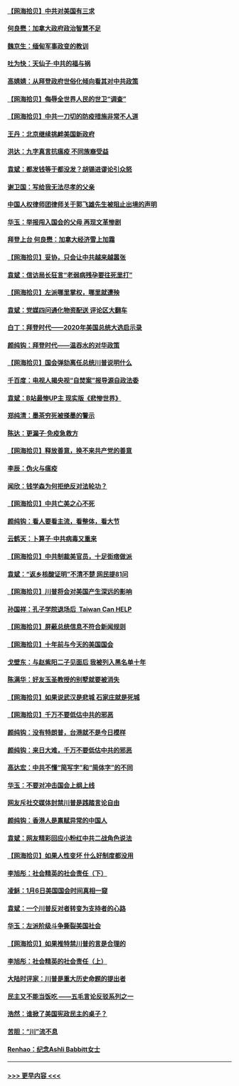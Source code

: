 #### [【网海拾贝】中共对美国有三求](../pages/nsc993/n12735197.md?t=02052201) 
#### [何良懋：加拿大政府政治智慧不足](../pages/nsc993/n12734323.md?t=02052201) 
#### [魏京生：缅甸军事政变的教训](../pages/nsc993/n12732470.md?t=02052201) 
#### [吐为快：天仙子·中共的福与祸](../pages/nsc993/n12732165.md?t=02052201) 
#### [高婧婧：从拜登政府世俗化倾向看其对中共政策](../pages/nsc993/n12730028.md?t=02052201) 
#### [【网海拾贝】侮辱全世界人民的世卫“调查”](../pages/nsc993/n12727884.md?t=02052201) 
#### [【网海拾贝】中共一刀切的防疫措施非常不人道](../pages/nsc993/n12724879.md?t=02052201) 
#### [王丹：北京继续挑衅美国新政府](../pages/nsc993/n12722456.md?t=02052201) 
#### [洪达：九字真言抗瘟疫 不同族裔受益](../pages/nsc993/n12722448.md?t=02052201) 
#### [袁斌：都发钱等于都没发？胡锡进谬论引众怒](../pages/nsc993/n12722393.md?t=02052201) 
#### [谢卫国：写给我无法尽孝的父亲](../pages/nsc993/n12720325.md?t=02052201) 
#### [中国人权律师团律师关于郭飞雄先生被阻止出境的声明](../pages/nsc993/n12720203.md?t=02052201) 
#### [华玉：举报闯入国会的父母 再现文革惨剧](../pages/nsc993/n12719070.md?t=02052201) 
#### [拜登上台 何良懋：加拿大经济雪上加霜](../pages/nsc993/n12718943.md?t=02052201) 
#### [【网海拾贝】妥协，只会让中共越来越嚣张](../pages/nsc993/n12717392.md?t=02052201) 
#### [袁斌：信访局长狂言“老弱病残孕要往死里打”](../pages/nsc993/n12717343.md?t=02052201) 
#### [【网海拾贝】左派哪里掌权，哪里就遭殃](../pages/nsc993/n12715009.md?t=02052201) 
#### [袁斌：党媒四问通化物资配送 评论区大翻车](../pages/nsc993/n12714950.md?t=02052201) 
#### [白丁：拜登时代——2020年美国总统大选启示录](../pages/nsc993/n12714920.md?t=02052201) 
#### [颜纯钩：拜登时代——温吞水的对华政策](../pages/nsc993/n12713245.md?t=02052201) 
#### [【网海拾贝】国会弹劾离任总统川普说明什么](../pages/nsc993/n12712816.md?t=02052201) 
#### [千百度：电视人揭央视“自焚案”报导源自政法委](../pages/nsc993/n12709760.md?t=02052201) 
#### [袁斌：B站最惨UP主 现实版《悲惨世界》](../pages/nsc993/n12709686.md?t=02052201) 
#### [郑纯清：墨茶穷死被搽墨的警示](../pages/nsc993/n12709262.md?t=02052201) 
#### [陈达：更漏子·免疫急救方](../pages/nsc993/n12709244.md?t=02052201) 
#### [【网海拾贝】释放善意，换不来共产党的善意](../pages/nsc993/n12708361.md?t=02052201) 
#### [李辰：伪火与瘟疫](../pages/nsc993/n12707981.md?t=02052201) 
#### [闻欣：钱学森为何拒绝反对法轮功？](../pages/nsc993/n12707407.md?t=02052201) 
#### [【网海拾贝】中共亡美之心不死](../pages/nsc993/n12707621.md?t=02052201) 
#### [颜纯钩：看人要看主流，看整体，看大节](../pages/nsc993/n12707536.md?t=02052201) 
#### [云鹤天：卜算子‧中共病毒又重来](../pages/nsc993/n12707408.md?t=02052201) 
#### [【网海拾贝】中共制裁美官员，十足街痞做派](../pages/nsc993/n12705115.md?t=02052201) 
#### [袁斌：“返乡核酸证明”不清不楚 网民提81问](../pages/nsc993/n12704982.md?t=02052201) 
#### [【网海拾贝】川普将会对美国产生深远的影响](../pages/nsc993/n12703045.md?t=02052201) 
#### [孙国祥：孔子学院退场后  Taiwan Can HELP](../pages/nsc993/n12702430.md?t=02052201) 
#### [【网海拾贝】屏蔽总统信息不符合新闻规则](../pages/nsc993/n12699998.md?t=02052201) 
#### [【网海拾贝】十年前与今天的美国国会](../pages/nsc993/n12696993.md?t=02052201) 
#### [戈壁东：与赵紫阳二子见面后 我被列入黑名单十年](../pages/nsc993/n12696215.md?t=02052201) 
#### [陈满华：好友玉圣教授的别墅就要被消失](../pages/nsc993/n12695411.md?t=02052201) 
#### [【网海拾贝】如果说武汉是悲城 石家庄就是死城](../pages/nsc993/n12694589.md?t=02052201) 
#### [【网海拾贝】千万不要低估中共的邪恶](../pages/nsc993/n12692771.md?t=02052201) 
#### [颜纯钩：没有特朗普，台港就不是今日模样](../pages/nsc993/n12692678.md?t=02052201) 
#### [颜纯钩：来日大难，千万不要低估中共的邪恶](../pages/nsc993/n12692080.md?t=02052201) 
#### [高达宏：中共不懂“简写字”和“简体字”的不同](../pages/nsc993/n12692068.md?t=02052201) 
#### [华玉：不要对冲击国会上纲上线](../pages/nsc993/n12689948.md?t=02052201) 
#### [网友斥社交媒体封禁川普是践踏言论自由](../pages/nsc993/n12687482.md?t=02052201) 
#### [颜纯钩：香港人是禀赋异常的中国人](../pages/nsc993/n12685142.md?t=02052201) 
#### [袁斌：网友精彩回应小粉红中共二战角色说法](../pages/nsc993/n12684994.md?t=02052201) 
#### [【网海拾贝】如果人性变坏 什么好制度都没用](../pages/nsc993/n12683000.md?t=02052201) 
#### [李旭彤：社会精英的社会责任（下）](../pages/nsc993/n12680604.md?t=02052201) 
#### [凌稣：1月6日美国国会时间真相一窥](../pages/nsc993/n12682780.md?t=02052201) 
#### [袁斌：一个川普反对者转变为支持者的心路](../pages/nsc993/n12682700.md?t=02052201) 
#### [华玉：左派阶级斗争撕裂美国社会](../pages/nsc993/n12681226.md?t=02052201) 
#### [【网海拾贝】如果推特禁川普的言是合理的](../pages/nsc993/n12681232.md?t=02052201) 
#### [李旭彤：社会精英的社会责任（上）](../pages/nsc993/n12680501.md?t=02052201) 
#### [大陆时评家：川普是重大历史命题的提出者](../pages/nsc993/n12679904.md?t=02052201) 
#### [民主又不能当饭吃 ——五毛言论反驳系列之一](../pages/nsc993/n12679877.md?t=02052201) 
#### [浩然：谁掀了美国宪政民主的桌子？](../pages/nsc993/n12679850.md?t=02052201) 
#### [苦胆：“川”流不息](../pages/nsc993/n12678388.md?t=02052201) 
#### [Renhao：纪念Ashli Babbitt女士](../pages/nsc993/n12678359.md?t=02052201) 

----
#### [ >>> 更早内容 <<< ](../indexes/nsc993-earlier.md)
